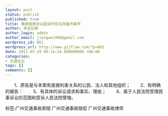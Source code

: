 ```yaml
---
layout: post
status: publish
published: true
title: 事故赔偿诉讼起诉时应当具备的条件
author: 本站记者
author_login: admin
author_email: jiangwei909@gmail.com
wordpress_id: 861
wordpress_url: http://www.gzjtlaw.com/?p=861
date: 2011-05-29 09:14:24.000000000 +08:00
categories:
- 交通诉讼
tags: []
comments: []
---
```

　　1、原告是与本案有直接利害关系的公民、法人和其他组织；　　2、有明确的被告：　　3、有具体的诉讼请求和事实、理由；　　4、属于人民法院受理民事诉讼的范围和受诉人民法院管辖。标签:广州交通事故索赔 广州交通事故赔偿 广州交通事故律师
